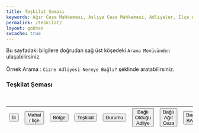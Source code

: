 ```yaml
---
title: Teşkilat Şeması
keywords: Ağır Ceza Mahkemesi, Asliye Ceza Mahkemesi, Adliyeler, İlçe Adliyesi, Adalet Komisyonu
permalink: /teskilat/
layout: gokhan
swcache: true
---
```


<div class="alert alert-warning" role="alert">
          Bu sayfadaki bilgilere doğrudan sağ üst köşedeki <code class="highlighter-rouge">Arama Menüsünden</code> ulaşabilirsiniz.
          <br><br>Örnek Arama : <code class="highlighter-rouge">Cizre Adliyesi Nereye Bağlı?</code> şeklinde aratabilirsiniz.
      </div>
<div class="card-header">
    <h3 class="card-title">Teşkilat Şeması</h3>
    <br>
    </div>
  
  <div id="table-default" class="table-responsive">
      <table class="table" id="teskilat" name="teskilat">
        <thead>
            <tr>
            <th><button class="table-sort" data-sort="sort-ili">İli</button></th>
            <th><button class="table-sort" data-sort="sort-ilce">Mahal / İlçe</button></th>
            <th><button class="table-sort" data-sort="sort-bolge">Bölge</button></th>	
            <th><button class="table-sort" data-sort="sort-teskilatturu">Teşkilat</button></th>		
            <th><button class="table-sort" data-sort="sort-durum">Durumu</button></th>											
            <th><button class="table-sort" data-sort="sort-bagliad">Bağlı Olduğu Adliye</button></th>
            <th><button class="table-sort" data-sort="sort-bagliacm">Bağlı Ağır Ceza</button></th>
            <th><button class="table-sort" data-sort="sort-bagliacm">Bağlı BAM</button></th>
            </tr>
        </thead>
        <tbody class="table-tbody">       								
        </tbody>        
      </table>
    </div>


